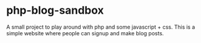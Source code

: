 # php-blog-sandbox
A small project to play around with php and some javascript + css. This is a simple website where people can signup and make blog posts.
